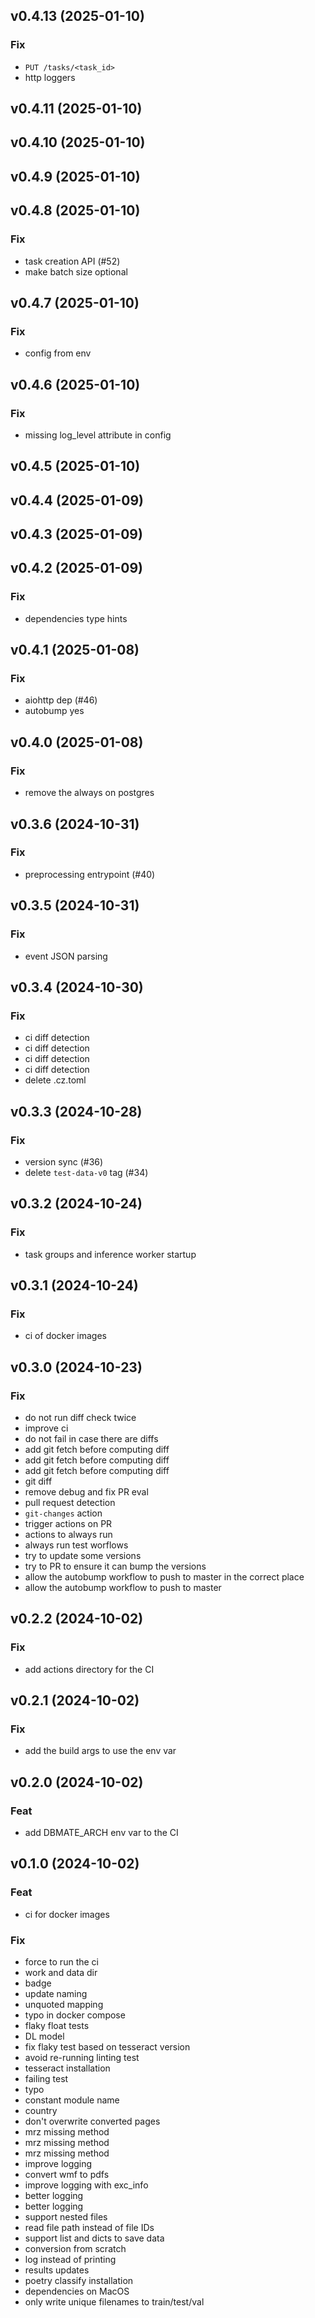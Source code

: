## v0.4.13 (2025-01-10)

### Fix

- `PUT /tasks/<task_id>`
- http loggers

## v0.4.11 (2025-01-10)

## v0.4.10 (2025-01-10)

## v0.4.9 (2025-01-10)

## v0.4.8 (2025-01-10)

### Fix

- task creation API (#52)
- make batch size optional

## v0.4.7 (2025-01-10)

### Fix

- config from env

## v0.4.6 (2025-01-10)

### Fix

- missing log_level attribute in config

## v0.4.5 (2025-01-10)

## v0.4.4 (2025-01-09)

## v0.4.3 (2025-01-09)

## v0.4.2 (2025-01-09)

### Fix

- dependencies type hints

## v0.4.1 (2025-01-08)

### Fix

- aiohttp dep (#46)
- autobump yes

## v0.4.0 (2025-01-08)

### Fix

- remove the always on postgres

## v0.3.6 (2024-10-31)

### Fix

- preprocessing entrypoint (#40)

## v0.3.5 (2024-10-31)

### Fix

- event JSON parsing

## v0.3.4 (2024-10-30)

### Fix

- ci diff detection
- ci diff detection
- ci diff detection
- ci diff detection
- delete .cz.toml

## v0.3.3 (2024-10-28)

### Fix

- version sync (#36)
- delete `test-data-v0` tag (#34)

## v0.3.2 (2024-10-24)

### Fix

- task groups and inference worker startup

## v0.3.1 (2024-10-24)

### Fix

- ci of docker images

## v0.3.0 (2024-10-23)

### Fix

- do not run diff check twice
- improve ci
- do not fail in case there are diffs
- add git fetch before computing diff
- add git fetch before computing diff
- add git fetch before computing diff
- git diff
- remove debug and fix PR eval
- pull request detection
- `git-changes` action
- trigger actions on PR
- actions to always run
- always run test worflows
- try to update some versions
- try to PR to ensure it can bump the versions
- allow the autobump workflow to push to master in the correct place
- allow the autobump workflow to push to master

## v0.2.2 (2024-10-02)

### Fix

- add actions directory for the CI

## v0.2.1 (2024-10-02)

### Fix

- add the build args to use the env var

## v0.2.0 (2024-10-02)

### Feat

- add DBMATE_ARCH env var to the CI

## v0.1.0 (2024-10-02)

### Feat

- ci for docker images

### Fix

- force to run the ci
- work and data dir
- badge
- update naming
- unquoted mapping
- typo in docker compose
- flaky float tests
- DL model
- fix flaky test based on tesseract version
- avoid re-running linting test
- tesseract installation
- failing test
- typo
- constant module name
- country
- don't overwrite converted pages
- mrz missing method
- mrz missing method
- mrz missing method
- improve logging
- convert wmf to pdfs
- improve logging with exc_info
- better logging
- better logging
- support nested files
- read file path instead of file IDs
- support list and dicts to save data
- conversion from scratch
- log instead of printing
- results updates
- poetry classify installation
- dependencies on MacOS
- only write unique filenames to train/test/val
